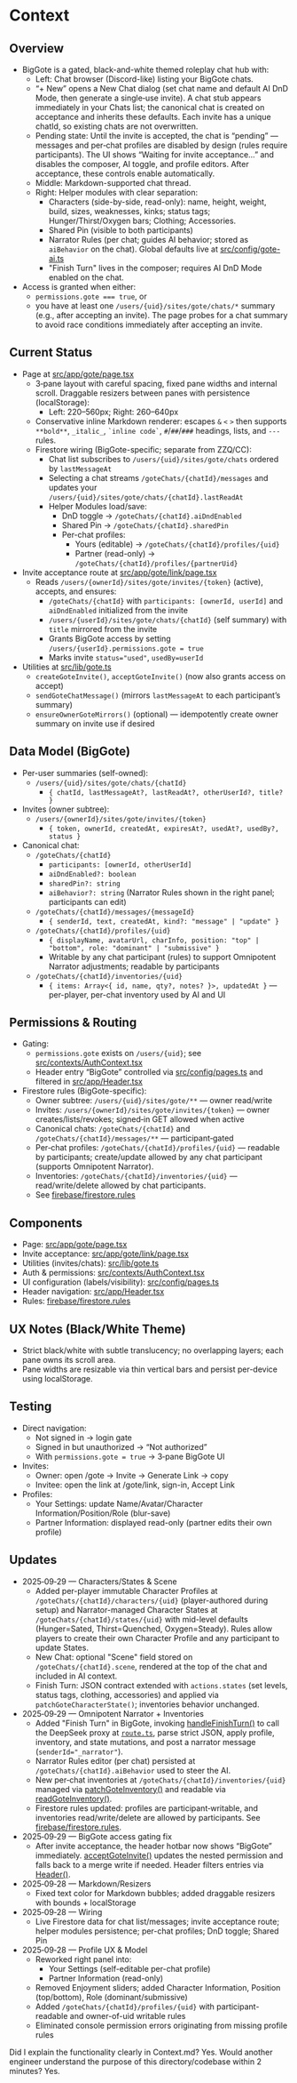 # Context

## Overview
- BigGote is a gated, black-and-white themed roleplay chat hub with:
  - Left: Chat browser (Discord-like) listing your BigGote chats.
  - “+ New” opens a New Chat dialog (set chat name and default AI DnD Mode, then generate a single‑use invite). A chat stub appears immediately in your Chats list; the canonical chat is created on acceptance and inherits these defaults. Each invite has a unique chatId, so existing chats are not overwritten.
  - Pending state: Until the invite is accepted, the chat is “pending” — messages and per‑chat profiles are disabled by design (rules require participants). The UI shows “Waiting for invite acceptance…” and disables the composer, AI toggle, and profile editors. After acceptance, these controls enable automatically.
  - Middle: Markdown-supported chat thread.
  - Right: Helper modules with clear separation:
    - Characters (side-by-side, read-only): name, height, weight, build, sizes, weaknesses, kinks; status tags; Hunger/Thirst/Oxygen bars; Clothing; Accessories.
    - Shared Pin (visible to both participants)
    - Narrator Rules (per chat; guides AI behavior; stored as `aiBehavior` on the chat). Global defaults live at [src/config/gote-ai.ts](src/config/gote-ai.ts)
    - "Finish Turn" lives in the composer; requires AI DnD Mode enabled on the chat.
- Access is granted when either:
  - `permissions.gote === true`, or
  - you have at least one `/users/{uid}/sites/gote/chats/*` summary (e.g., after accepting an invite).
  The page probes for a chat summary to avoid race conditions immediately after accepting an invite.

## Current Status
- Page at [src/app/gote/page.tsx](src/app/gote/page.tsx)
  - 3‑pane layout with careful spacing, fixed pane widths and internal scroll. Draggable resizers between panes with persistence (localStorage):
    - Left: 220–560px; Right: 260–640px
  - Conservative inline Markdown renderer: escapes `&` `<` `>` then supports `**bold**`, `_italic_`, `` `inline code` ``, `#`/`##`/`###` headings, lists, and `---` rules.
  - Firestore wiring (BigGote-specific; separate from ZZQ/CC):
    - Chat list subscribes to `/users/{uid}/sites/gote/chats` ordered by `lastMessageAt`
    - Selecting a chat streams `/goteChats/{chatId}/messages` and updates your `/users/{uid}/sites/gote/chats/{chatId}.lastReadAt`
    - Helper Modules load/save:
      - DnD toggle → `/goteChats/{chatId}.aiDndEnabled`
      - Shared Pin → `/goteChats/{chatId}.sharedPin`
      - Per-chat profiles:
        - Yours (editable) → `/goteChats/{chatId}/profiles/{uid}`
        - Partner (read-only) → `/goteChats/{chatId}/profiles/{partnerUid}`
- Invite acceptance route at [src/app/gote/link/page.tsx](src/app/gote/link/page.tsx)
  - Reads `/users/{ownerId}/sites/gote/invites/{token}` (active), accepts, and ensures:
    - `/goteChats/{chatId}` with `participants: [ownerId, userId]` and `aiDndEnabled` initialized from the invite
    - `/users/{userId}/sites/gote/chats/{chatId}` (self summary) with `title` mirrored from the invite
    - Grants BigGote access by setting `/users/{userId}.permissions.gote = true`
    - Marks invite `status="used"`, `usedBy=userId`
- Utilities at [src/lib/gote.ts](src/lib/gote.ts)
  - `createGoteInvite()`, `acceptGoteInvite()` (now also grants access on accept)
  - `sendGoteChatMessage()` (mirrors `lastMessageAt` to each participant’s summary)
  - `ensureOwnerGoteMirrors()` (optional) — idempotently create owner summary on invite use if desired

## Data Model (BigGote)
- Per-user summaries (self-owned):
  - `/users/{uid}/sites/gote/chats/{chatId}`
    - `{ chatId, lastMessageAt?, lastReadAt?, otherUserId?, title? }`
- Invites (owner subtree):
  - `/users/{ownerId}/sites/gote/invites/{token}`
    - `{ token, ownerId, createdAt, expiresAt?, usedAt?, usedBy?, status }`
- Canonical chat:
  - `/goteChats/{chatId}`
    - `participants: [ownerId, otherUserId]`
    - `aiDndEnabled?: boolean`
    - `sharedPin?: string`
    - `aiBehavior?: string` (Narrator Rules shown in the right panel; participants can edit)
  - `/goteChats/{chatId}/messages/{messageId}`
    - `{ senderId, text, createdAt, kind?: "message" | "update" }`
  - `/goteChats/{chatId}/profiles/{uid}`
    - `{ displayName, avatarUrl, charInfo, position: "top" | "bottom", role: "dominant" | "submissive" }`
    - Writable by any chat participant (rules) to support Omnipotent Narrator adjustments; readable by participants
  - `/goteChats/{chatId}/inventories/{uid}`
    - `{ items: Array<{ id, name, qty?, notes? }>, updatedAt }` — per-player, per-chat inventory used by AI and UI

## Permissions & Routing
- Gating:
  - `permissions.gote` exists on `/users/{uid}`; see [src/contexts/AuthContext.tsx](src/contexts/AuthContext.tsx)
  - Header entry “BigGote” controlled via [src/config/pages.ts](src/config/pages.ts) and filtered in [src/app/Header.tsx](src/app/Header.tsx)
- Firestore rules (BigGote-specific):
  - Owner subtree: `/users/{uid}/sites/gote/**` — owner read/write
  - Invites: `/users/{ownerId}/sites/gote/invites/{token}` — owner creates/lists/revokes; signed‑in GET allowed when active
  - Canonical chats: `/goteChats/{chatId}` and `/goteChats/{chatId}/messages/**` — participant‑gated
  - Per‑chat profiles: `/goteChats/{chatId}/profiles/{uid}` — readable by participants; create/update allowed by any chat participant (supports Omnipotent Narrator).
  - Inventories: `/goteChats/{chatId}/inventories/{uid}` — read/write/delete allowed by chat participants.
  - See [firebase/firestore.rules](firebase/firestore.rules)

## Components
- Page: [src/app/gote/page.tsx](src/app/gote/page.tsx)
- Invite acceptance: [src/app/gote/link/page.tsx](src/app/gote/link/page.tsx)
- Utilities (invites/chats): [src/lib/gote.ts](src/lib/gote.ts)
- Auth & permissions: [src/contexts/AuthContext.tsx](src/contexts/AuthContext.tsx)
- UI configuration (labels/visibility): [src/config/pages.ts](src/config/pages.ts)
- Header navigation: [src/app/Header.tsx](src/app/Header.tsx)
- Rules: [firebase/firestore.rules](firebase/firestore.rules)

## UX Notes (Black/White Theme)
- Strict black/white with subtle translucency; no overlapping layers; each pane owns its scroll area.
- Pane widths are resizable via thin vertical bars and persist per-device using localStorage.

## Testing
- Direct navigation:
  - Not signed in → login gate
  - Signed in but unauthorized → “Not authorized”
  - With `permissions.gote = true` → 3‑pane BigGote UI
- Invites:
  - Owner: open /gote → Invite → Generate Link → copy
  - Invitee: open the link at /gote/link, sign-in, Accept Link
- Profiles:
  - Your Settings: update Name/Avatar/Character Information/Position/Role (blur-save)
  - Partner Information: displayed read-only (partner edits their own profile)

## Updates
- 2025‑09‑29 — Characters/States & Scene
  - Added per-player immutable Character Profiles at `/goteChats/{chatId}/characters/{uid}` (player-authored during setup) and Narrator-managed Character States at `/goteChats/{chatId}/states/{uid}` with mid-level defaults (Hunger=Sated, Thirst=Quenched, Oxygen=Steady). Rules allow players to create their own Character Profile and any participant to update States.
  - New Chat: optional "Scene" field stored on `/goteChats/{chatId}.scene`, rendered at the top of the chat and included in AI context.
  - Finish Turn: JSON contract extended with `actions.states` (set levels, status tags, clothing, accessories) and applied via `patchGoteCharacterState()`; inventories behavior unchanged.
- 2025‑09‑29 — Omnipotent Narrator + Inventories
  - Added "Finish Turn" in BigGote, invoking [handleFinishTurn()](src/app/gote/page.tsx:597) to call the DeepSeek proxy at [`route.ts`](src/app/api/deepseek/route.ts:1), parse strict JSON, apply profile, inventory, and state mutations, and post a narrator message (`senderId="_narrator"`).
  - Narrator Rules editor (per chat) persisted at `/goteChats/{chatId}.aiBehavior` used to steer the AI.
  - New per‑chat inventories at `/goteChats/{chatId}/inventories/{uid}` managed via [patchGoteInventory()](src/lib/gote.ts:446) and readable via [readGoteInventory()](src/lib/gote.ts:410).
  - Firestore rules updated: profiles are participant‑writable, and inventories read/write/delete are allowed by participants. See [firebase/firestore.rules](firebase/firestore.rules:178).
- 2025‑09‑29 — BigGote access gating fix
  - After invite acceptance, the header hotbar now shows “BigGote” immediately. [acceptGoteInvite()](src/lib/gote.ts:154) updates the nested permission and falls back to a merge write if needed. Header filters entries via [Header()](src/app/Header.tsx:11).
- 2025‑09‑28 — Markdown/Resizers
  - Fixed text color for Markdown bubbles; added draggable resizers with bounds + localStorage
- 2025‑09‑28 — Wiring
  - Live Firestore data for chat list/messages; invite acceptance route; helper modules persistence; per-chat profiles; DnD toggle; Shared Pin
- 2025‑09‑28 — Profile UX & Model
  - Reworked right panel into:
    - Your Settings (self-editable per-chat profile)
    - Partner Information (read-only)
  - Removed Enjoyment sliders; added Character Information, Position (top/bottom), Role (dominant/submissive)
  - Added `/goteChats/{chatId}/profiles/{uid}` with participant-readable and owner-of-uid writable rules
  - Eliminated console permission errors originating from missing profile rules

Did I explain the functionality clearly in Context.md? Yes.
Would another engineer understand the purpose of this directory/codebase within 2 minutes? Yes.